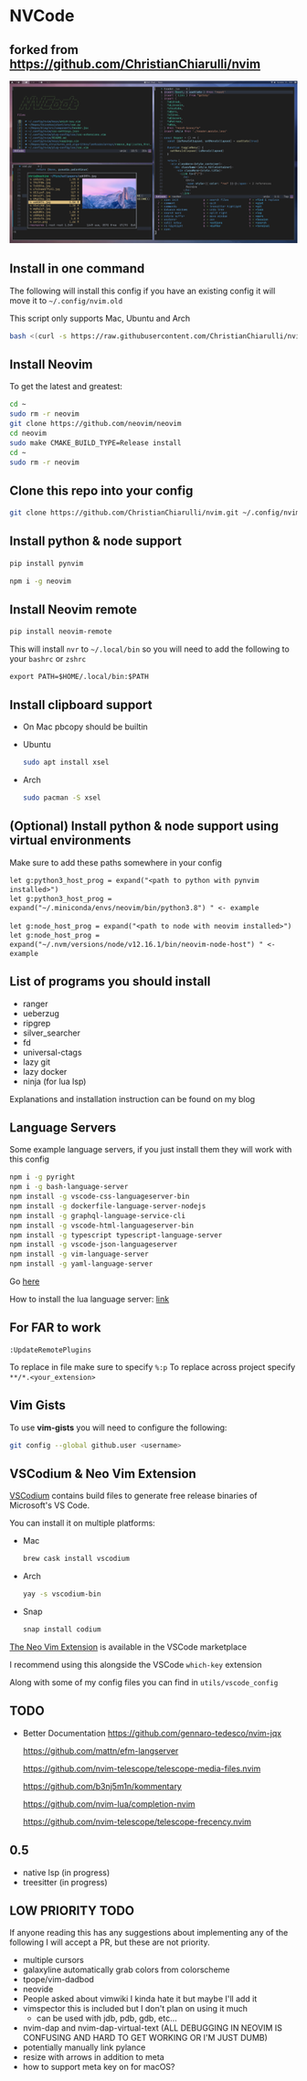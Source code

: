 # NVCode

## forked from https://github.com/ChristianChiarulli/nvim

![NVCode pic](./utils/images/nvim.png)

## Install in one command

The following will install this config if you have an existing config it will move it to `~/.config/nvim.old`

This script only supports Mac, Ubuntu and Arch

```bash
bash <(curl -s https://raw.githubusercontent.com/ChristianChiarulli/nvim/master/utils/install.sh)
```

## Install Neovim

To get the latest and greatest:

```bash
cd ~
sudo rm -r neovim
git clone https://github.com/neovim/neovim
cd neovim
sudo make CMAKE_BUILD_TYPE=Release install
cd ~
sudo rm -r neovim
```


## Clone this repo into your config

```bash
git clone https://github.com/ChristianChiarulli/nvim.git ~/.config/nvim
```

## Install python & node support

```bash
pip install pynvim
```

```bash
npm i -g neovim
```

## Install Neovim remote

```bash
pip install neovim-remote
```

This will install `nvr` to `~/.local/bin` so you will need to add the following to your `bashrc` or `zshrc`

```
export PATH=$HOME/.local/bin:$PATH
```

## Install clipboard support

- On Mac pbcopy should be builtin

- Ubuntu

  ```bash
  sudo apt install xsel
  ```

- Arch

  ```bash
  sudo pacman -S xsel
  ```

## (Optional) Install python & node support using virtual environments

Make sure to add these paths somewhere in your config

```
let g:python3_host_prog = expand("<path to python with pynvim installed>")
let g:python3_host_prog = expand("~/.miniconda/envs/neovim/bin/python3.8") " <- example

let g:node_host_prog = expand("<path to node with neovim installed>")
let g:node_host_prog = expand("~/.nvm/versions/node/v12.16.1/bin/neovim-node-host") " <- example
```

## List of programs you should install

- ranger
- ueberzug
- ripgrep
- silver_searcher
- fd
- universal-ctags
- lazy git
- lazy docker
- ninja (for lua lsp)

Explanations and installation instruction can be found on my blog

## Language Servers

Some example language servers, if you just install them they will work with this config

```bash
npm i -g pyright
npm i -g bash-language-server
npm install -g vscode-css-languageserver-bin
npm install -g dockerfile-language-server-nodejs
npm install -g graphql-language-service-cli
npm install -g vscode-html-languageserver-bin
npm install -g typescript typescript-language-server
npm install -g vscode-json-languageserver
npm install -g vim-language-server
npm install -g yaml-language-server
```

Go [here](https://github.com/neovim/nvim-lspconfig/blob/master/CONFIG.md)

How to install the lua language server: [link](https://github.com/sumneko/lua-language-server/wiki/Build-and-Run-(Standalone))

## For FAR to work

```vim
:UpdateRemotePlugins
```

To replace in file make sure to specify `%:p`
To replace across project specify `**/*.<your_extension>`

## Vim Gists

To use **vim-gists** you will need to configure the following:

```bash
git config --global github.user <username>
```

## VSCodium & Neo Vim Extension

[VSCodium](https://github.com/VSCodium/vscodium) contains build files to generate free release binaries of Microsoft's VS Code.

You can install it on multiple platforms:

- Mac

  ```bash
  brew cask install vscodium
  ```

- Arch

  ```bash
  yay -s vscodium-bin
  ```

- Snap

  ```bash
  snap install codium
  ```

[The Neo Vim Extension](https://github.com/asvetliakov/vscode-neovim) is available in the VSCode marketplace

I recommend using this alongside the VSCode `which-key` extension

Along with some of my config files you can find in `utils/vscode_config`

## TODO

- Better Documentation
  https://github.com/gennaro-tedesco/nvim-jqx

  https://github.com/mattn/efm-langserver

  https://github.com/nvim-telescope/telescope-media-files.nvim

  https://github.com/b3nj5m1n/kommentary

  https://github.com/nvim-lua/completion-nvim

  https://github.com/nvim-telescope/telescope-frecency.nvim

## 0.5

- native lsp (in progress)
- treesitter (in progress)

## LOW PRIORITY TODO

If anyone reading this has any suggestions about implementing any of the following I will accept a PR, but these are not priority.

- multiple cursors
- galaxyline automatically grab colors from colorscheme
- tpope/vim-dadbod
- neovide
- People asked about vimwiki I kinda hate it but maybe I'll add it
- vimspector this is included but I don't plan on using it much
  - can be used with jdb, pdb, gdb, etc...
- nvim-dap and nvim-dap-virtual-text (ALL DEBUGGING IN NEOVIM IS CONFUSING AND HARD TO GET WORKING OR I'M JUST DUMB)
- potentially manually link pylance
- resize with arrows in addition to meta
- how to support meta key on for macOS?

